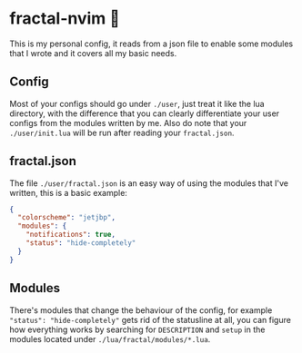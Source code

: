 # fractal-nvim 🏴

This is my personal config, it reads from a json file to enable some modules
that I wrote and it covers all my basic needs.

## Config

Most of your configs should go under `./user`, just treat it like the lua
directory, with the difference that you can clearly differentiate your user
configs from the modules written by me. Also do note that your
`./user/init.lua` will be run after reading your `fractal.json`.

## fractal.json

The file `./user/fractal.json` is an easy way of using the modules that I've
written, this is a basic example:

```json
{
  "colorscheme": "jetjbp",
  "modules": {
    "notifications": true,
    "status": "hide-completely"
  }
}
```

## Modules

There's modules that change the behaviour of the config, for example `"status":
"hide-completely"` gets rid of the statusline at all, you can figure how
everything works by searching for `DESCRIPTION` and `setup` in the modules
located under `./lua/fractal/modules/*.lua`.
